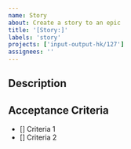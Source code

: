 ```yaml
---
name: Story
about: Create a story to an epic
title: '[Story:]'
labels: 'story'
projects: ['input-output-hk/127']
assignees: ''
---
```

<!--- This template should only be used through /template when filling an epic,
use the yaml template when creating a story from scratch -->

## Description
<!--- Describe the story -->

## Acceptance Criteria
<!--- Describe the acceptance criteria -->
- [] Criteria 1
- [] Criteria 2

<!-- DON'T FORGET TO FILL THE SIDEBAR WITH ESTIMATES, PRIORITY, ... -->